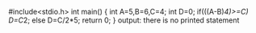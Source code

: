 #include<stdio.h>
int main()
{
   int A=5,B=6,C=4;
   int D=0;
   if(((A-B)*4)>=C)
   D=C*2;
   else
   D=C/2*5;
   return 0;
}
output:
there is no printed statement
